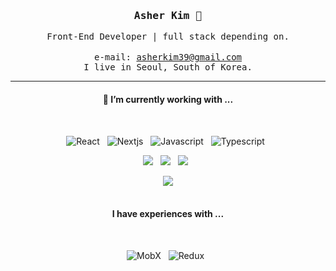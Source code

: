 <div align='center'>
 <h3><samp><strong>Asher Kim</strong> 👋 </samp></h3>

 <samp>Front-End Developer | full stack depending on.</samp><br/>
 <br/>
 <samp>e-mail: asherkim39@gmail.com</samp><br/>
 <samp>I live in Seoul, South of Korea.</samp>
 
 
 <!-- <a href="https://velog.io/@ashekruu"><img src="https://img.shields.io/badge/Velog-3DDC84?style=flat&logo=Blogger&logoColor=white"/></a>&nbsp;&nbsp; -->
 <!-- <a href="https://medium.com/@kyuseon39"><img src="https://img.shields.io/badge/Medium-000000?style=flat&logo=Medium&logoColor=white"/></a>&nbsp;&nbsp; -->
 <!-- <a href="https://codesandbox.io/u/kyuseon39"><img src="https://img.shields.io/badge/CodeSendBox-000000?style=flat&logo=CodeSandbox&logoColor=white"/></a>&nbsp;&nbsp; -->
 <!-- <a href="https://instagram.com/_8sher"><img src="https://img.shields.io/badge/Instagram-E4405F?style=flat&logo=Instagram&logoColor=white"/></a>&nbsp;&nbsp; -->
 
 <hr>
 
 <h4>🧐  I’m currently working with ...</h4><br/>

 <p>
   <img alt="React" src="https://img.shields.io/badge/React-20232A?style=for-the-badge&logo=react&logoColor=61DAFB" />&nbsp;&nbsp;
   <img alt="Nextjs" src="https://img.shields.io/badge/Next.Js-20232A?style=for-the-badge&logo=Next.js&logoColor=61DAFB" />&nbsp;&nbsp;
   <img alt="Javascript" src="https://img.shields.io/badge/JS-F7DF1E?style=for-the-badge&logo=javascript&logoColor=black" />&nbsp;&nbsp;
   <img alt="Typescript" src="https://img.shields.io/badge/TS-3073C0?style=for-the-badge&logo=typescript&logoColor=white" />&nbsp;&nbsp;
 </p>
 <p>
   <img src="https://img.shields.io/badge/CSS3-1572B6?&style=for-the-badge&logo=css3&logoColor=white" />&nbsp;&nbsp;
   <img src="https://img.shields.io/badge/sass%20-%23cc6699.svg?&style=for-the-badge&logo=sass&logoColor=white" />&nbsp;&nbsp;
   <img src="https://img.shields.io/badge/Styled Components-DB7093?style=for-the-badge&logo=styled-components&logoColor=white" />&nbsp;&nbsp;
   <!-- <img src="https://img.shields.io/badge/Tailwind CSS-06B6D4?style=for-the-badge&logo=Tailwind CSS&logoColor=white" />&nbsp;&nbsp; -->
  
   <img src="https://img.shields.io/badge/AWS-232F3E?style=for-the-badge&logo=Amazon AWS&logoColor=white" /><br/><br/>
 </p>

 <h4>I have experiences with ...</h4><br/>
 <p>
   <img alt="MobX" src="https://img.shields.io/badge/Mobx-FF9955?style=for-the-badge&logo=mobx&logoColor=white" />&nbsp;&nbsp;
   <img alt="Redux" src="https://img.shields.io/badge/redux-764ABC?style=for-the-badge&logo=redux&logoColor=white" />&nbsp;&nbsp;
 </p>

 
<!-- <hr/> -->
 
<!-- <h4>👾 Git Stats</h4><br/> -->
<!--  [![Top Langs](https://github-readme-stats.vercel.app/api/top-langs/?username=asherkuu&layout=compact)]() -->
<!-- ![Anurag's GitHub stats](https://github-readme-stats.vercel.app/api?username=asherkuu&show_icons=true&theme=radical)&nbsp;&nbsp; -->
</div>
